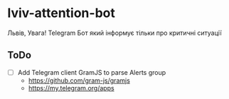 # lviv-attention-bot
Львів, Увага! Telegram Бот який інформує тільки про критичні ситуації


## ToDo

 - [ ] Add Telegram client GramJS to parse Alerts group
   - https://github.com/gram-js/gramjs
   - https://my.telegram.org/apps